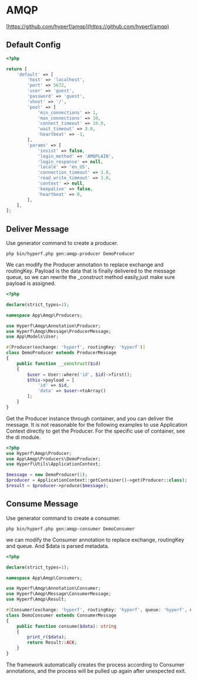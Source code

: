 # AMQP

[https://github.com/hyperf/amqp](https://github.com/hyperf/amqp)

## Default Config
```php
<?php

return [
    'default' => [
        'host' => 'localhost',
        'port' => 5672,
        'user' => 'guest',
        'password' => 'guest',
        'vhost' => '/',
        'pool' => [
            'min_connections' => 1,
            'max_connections' => 10,
            'connect_timeout' => 10.0,
            'wait_timeout' => 3.0,
            'heartbeat' => -1,
        ],
        'params' => [
            'insist' => false,
            'login_method' => 'AMQPLAIN',
            'login_response' => null,
            'locale' => 'en_US',
            'connection_timeout' => 3.0,
            'read_write_timeout' => 3.0,
            'context' => null,
            'keepalive' => false,
            'heartbeat' => 0,
        ],
    ],
];
```

## Deliver Message

Use generator command to create a producer.
```
php bin/hyperf.php gen:amqp-producer DemoProducer
```

We can modify the Producer annotation to replace exchange and routingKey.
Payload is the data that is finally delivered to the message queue, so we can rewrite the _construct method easily,just make sure payload is assigned.

```php
<?php

declare(strict_types=1);

namespace App\Amqp\Producers;

use Hyperf\Amqp\Annotation\Producer;
use Hyperf\Amqp\Message\ProducerMessage;
use App\Models\User;

#[Producer(exchange: 'hyperf', routingKey: 'hyperf')]
class DemoProducer extends ProducerMessage
{
    public function __construct($id)
    {
        $user = User::where('id', $id)->first();
        $this->payload = [
            'id' => $id,
            'data' => $user->toArray()
        ];
    }
}

```

Get the Producer instance through container, and you can deliver the message. It is not reasonable for the following examples to use Application Context directly to get the Producer. For the specific use of container, see the di module.

```php
<?php
use Hyperf\Amqp\Producer;
use App\Amqp\Producers\DemoProducer;
use Hyperf\Utils\ApplicationContext;

$message = new DemoProducer(1);
$producer = ApplicationContext::getContainer()->get(Producer::class);
$result = $producer->produce($message);

```

## Consume Message

Use generator command to create a consumer.
```
php bin/hyperf.php gen:amqp-consumer DemoConsumer
```

we can modify the Consumer annotation to replace exchange, routingKey and queue.
And $data is parsed metadata.

```php
<?php

declare(strict_types=1);

namespace App\Amqp\Consumers;

use Hyperf\Amqp\Annotation\Consumer;
use Hyperf\Amqp\Message\ConsumerMessage;
use Hyperf\Amqp\Result;

#[Consumer(exchange: 'hyperf', routingKey: 'hyperf', queue: 'hyperf', nums: 1)]
class DemoConsumer extends ConsumerMessage
{
    public function consume($data): string
    {
        print_r($data);
        return Result::ACK;
    }
}
```

The framework automatically creates the process according to Consumer annotations, and the process will be pulled up again after unexpected exit.
